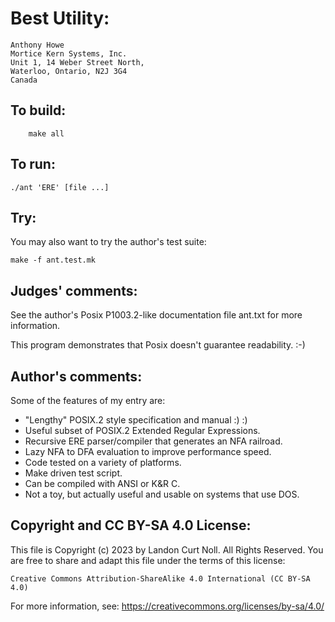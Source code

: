 # Best Utility:

	Anthony Howe
	Mortice Kern Systems, Inc.
	Unit 1, 14 Weber Street North,
	Waterloo, Ontario, N2J 3G4
	Canada

## To build:

        make all

## To run:

	./ant 'ERE' [file ...]

## Try:

You may also want to try the author's test suite:

    make -f ant.test.mk

## Judges' comments:

See the author's Posix P1003.2-like documentation file ant.txt
for more information.

This program demonstrates that Posix doesn't guarantee readability.  :-)

## Author's comments:

Some of the features of my entry are:

-  "Lengthy" POSIX.2 style specification and manual :) :) 
-  Useful subset of POSIX.2 Extended Regular Expressions.
-  Recursive ERE parser/compiler that generates an NFA railroad. 
-  Lazy NFA to DFA evaluation to improve performance speed.
-  Code tested on a variety of platforms.
-  Make driven test script.
-  Can be compiled with ANSI or K&R C.
-  Not a toy, but actually useful and usable on systems that use DOS.

## Copyright and CC BY-SA 4.0 License:

This file is Copyright (c) 2023 by Landon Curt Noll.  All Rights Reserved.
You are free to share and adapt this file under the terms of this license:

    Creative Commons Attribution-ShareAlike 4.0 International (CC BY-SA 4.0)

For more information, see: https://creativecommons.org/licenses/by-sa/4.0/
